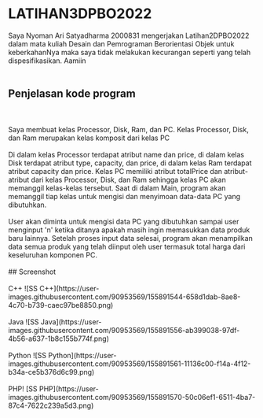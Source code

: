 # LATIHAN3DPBO2022

Saya Nyoman Ari Satyadharma 2000831 mengerjakan Latihan2DPBO2022 dalam mata kuliah Desain dan Pemrograman Berorientasi Objek untuk keberkahanNya maka saya tidak melakukan kecurangan seperti yang telah dispesifikasikan. Aamiin
<br>
<br>
## Penjelasan kode program
<br>
<br>
Saya membuat kelas Processor, Disk, Ram, dan PC. Kelas Processor, Disk, dan Ram merupakan kelas komposit dari kelas PC
<br>
<br>
Di dalam kelas Processor terdapat atribut name dan price, di dalam kelas Disk terdapat atribut type, capacity, dan price, di dalam kelas Ram terdapat atribut capacity dan price. Kelas PC memiliki atribut totalPrice dan atribut-atribut dari kelas Processor, Disk, dan Ram sehingga kelas PC akan memanggil kelas-kelas tersebut. Saat di dalam Main, program akan memanggil tiap kelas untuk mengisi dan menyimoan data-data PC yang dibutuhkan.
<br>
<br>
User akan diminta untuk mengisi data PC yang dibutuhkan sampai user menginput 'n' ketika ditanya apakah masih ingin memasukkan data produk baru lainnya. Setelah proses input data selesai, program akan menampilkan data semua produk yang telah diinput oleh user termasuk total harga dari keseluruhan komponen PC.

<br>
<br>
## Screenshot
<br>
<br>
C++
![SS C++](https://user-images.githubusercontent.com/90953569/155891544-658d1dab-8ae8-4c70-b739-caec97be8850.png)
<br>
<br>
Java
![SS Java](https://user-images.githubusercontent.com/90953569/155891556-ab399038-97df-4b56-a637-1b8c155b774f.png)
<br>
<br>
Python
![SS Python](https://user-images.githubusercontent.com/90953569/155891561-11136c00-f14a-4f12-b34a-ce5b376d6c99.png)
<br>
<br>
PHP!
[SS PHP](https://user-images.githubusercontent.com/90953569/155891570-50c06ef1-6511-4ba7-87c4-7622c239a5d3.png)
